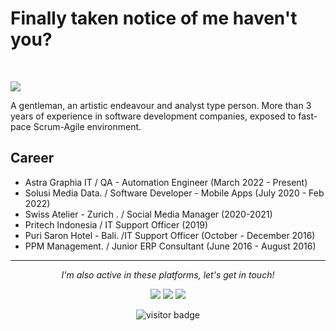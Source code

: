 # Finally taken notice of me haven't you?
<br>

![](https://github.com/reinskywalker/reinskywalker/blob/main/assets/header.png)

A gentleman, an artistic endeavour and analyst type person. More than 3 years of experience in software development companies, exposed to fast-pace Scrum-Agile environment.

## Career
- Astra Graphia IT / QA - Automation Engineer (March 2022 - Present)  
- Solusi Media Data. / Software Developer - Mobile Apps (July 2020 - Feb 2022)
- Swiss Atelier - Zurich . / Social Media Manager (2020-2021)
- Pritech Indonesia / IT Support Officer (2019)
- Puri Saron Hotel - Bali. /IT Support Officer (October - December 2016)
- PPM Management. / Junior ERP Consultant (June 2016 - August 2016)
  
<hr>
<p align="center">
  <i>I'm also active in these platforms, let's get in touch!</i>

<p align="center">
<a href= "https://www.linkedin.com/in/halffrost/"><img src="https://img.icons8.com/material-outlined/30/000000/linkedin.png"/></a>
<a href= "https://twitter.com/reinskywalker"><img src="https://img.icons8.com/material-outlined/30/000000/twitter.png"/></a>
<a href= "https://steamcommunity.com/id/reiseclaw/"><img src="https://img.icons8.com/material-outlined/30/000000/steam.png"/></a>
  
</p>

<p  align="center">
<!--<img src="https://visitor-badge.glitch.me/badge?page_id=reinskywalker.reinskywalker" alt="visitor count"/> --> 
<img src="https://visitor-badge.laobi.icu/badge?page_id=reinskywalker.reinskywalker" alt="visitor badge"/>
</p>
</p>

